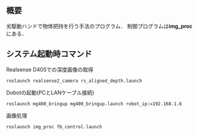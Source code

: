 ## 概要
劣駆動ハンドで物体把持を行う手法のプログラム．
制御プログラムは**img_proc**にある．

## システム起動時コマンド

Realsense D405での深度画像の取得
```
roslaunch realsense2_camera rs_aligned_depth.launch
```

Dobotの起動(PCとLANケーブル接続)
```
roslaunch mg400_bringup mg400_bringup.launch robot_ip:=192.168.1.6
```

画像処理
```
roslaunch img_proc fb_control.launch
```

